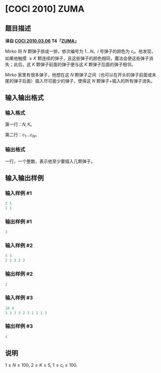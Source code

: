 # [COCI 2010] ZUMA

## 题目描述

 **译自 [COCI 2010.03.06](http://hsin.hr/coci/archive/2009_2010/) T4「[ZUMA](http://hsin.hr/coci/archive/2009_2010/contest5_tasks.pdf)」**

Mirko 将 $N$ 颗弹子排成一排，依次编号为 $1\ldots N$。$i$ 号弹子的颜色为 $c_i$。他发现，如果他触摸 $\ge K$ 颗连续的弹子，且这些弹子的颜色相同，魔法会使这些弹子消失；此后，这 $K$ 颗弹子前面的弹子便与这 $K$ 颗弹子后面的弹子相邻。

Mirko 家里有很多弹子，他想在这 $N$ 颗弹子之间（也可以在开头的弹子前面或末尾的弹子后面）插入尽可能少的弹子，使得这 $N$ 颗弹子+插入的所有弹子消失。

## 输入输出格式

### 输入格式

第一行：$N,K$。

第二行：$c_1\ldots c_N$。

### 输出格式

一行，一个整数，表示他至少要插入几颗弹子。

## 输入输出样例

### 输入样例 #1

```cpp
2 5
1 1
```


### 输出样例 #1

```cpp
3
```


### 输入样例 #2

```cpp
5 3
2 2 3 2 2
```


### 输出样例 #2

```cpp
2
```


### 输入样例 #3

```cpp
10 4
3 3 3 3 2 3 1 1 1 3
```


### 输出样例 #3

```cpp
4
```


## 说明

$1\le N\le 100,$ $2\le K\le 5,$ $1\le c_i\le 100$.

